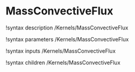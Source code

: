 # MassConvectiveFlux

!syntax description /Kernels/MassConvectiveFlux

!syntax parameters /Kernels/MassConvectiveFlux

!syntax inputs /Kernels/MassConvectiveFlux

!syntax children /Kernels/MassConvectiveFlux
